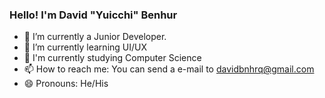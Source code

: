 ### Hello! I'm David "Yuicchi" Benhur 



- 🔭 I’m currently a Junior Developer. 
- 🌱 I’m currently learning UI/UX
- 🚀 I'm currently studying Computer Science
- 📫 How to reach me: You can send a e-mail to davidbnhrq@gmail.com
- 😄 Pronouns: He/His


